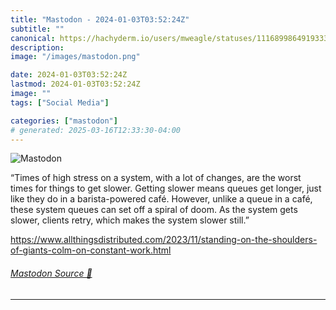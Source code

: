 ```yaml
---
title: "Mastodon - 2024-01-03T03:52:24Z"
subtitle: ""
canonical: https://hachyderm.io/users/mweagle/statuses/111689986491933335
description:
image: "/images/mastodon.png"

date: 2024-01-03T03:52:24Z
lastmod: 2024-01-03T03:52:24Z
image: ""
tags: ["Social Media"]

categories: ["mastodon"]
# generated: 2025-03-16T12:33:30-04:00
---
```

![Mastodon](/images/mastodon.png)

<p>“Times of high stress on a system, with a lot of changes, are the worst times for things to get slower. Getting slower means queues get longer, just like they do in a barista-powered café. However, unlike a queue in a café, these system queues can set off a spiral of doom. As the system gets slower, clients retry, which makes the system slower still.”</p><p><a href="https://www.allthingsdistributed.com/2023/11/standing-on-the-shoulders-of-giants-colm-on-constant-work.html" target="_blank" rel="nofollow noopener noreferrer" translate="no"><span class="invisible">https://www.</span><span class="ellipsis">allthingsdistributed.com/2023/</span><span class="invisible">11/standing-on-the-shoulders-of-giants-colm-on-constant-work.html</span></a></p>


###### [Mastodon Source 🐘](https://hachyderm.io/@mweagle/111689986491933335)

___
